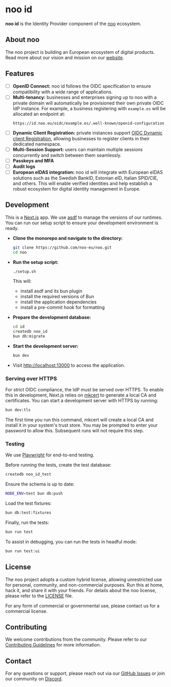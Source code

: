 # noo id

**noo id** is the Identity Provider component of the [noo](https://noo.eu) ecosystem.

## About noo

The noo project is building an European ecosystem of digital products. Read more about our vision and mission on our [website](https://noo.eu).

## Features

- [ ] **OpenID Connect:** noo id follows the OIDC specification to ensure compatibility with a wide range of applications.
- [ ] **Multi-tenancy:** businesses and enterprises signing up to noo with a private domain will automatically be provisioned their own private OIDC IdP instance. For example, a business registering with `example.es` will be allocated an endpoint at:
  ```
  https://id.noo.eu/oidc/example.es/.well-known/openid-configuration
  ```
- [ ] **Dynamic Client Registration:** private instances support [OIDC Dynamic client Registration](https://openid.net/specs/openid-connect-registration-1_0.html), allowing businesses to register clients in their dedicated namespace.
- [ ] **Multi-Session Support:** users can maintain multiple sessions concurrently and switch between them seamlessly.
- [ ] **Passkeys and MFA**
- [ ] **Audit logs**
- [ ] **European eIDAS integration:** noo id will integrate with European eIDAS solutions such as the Swedish BankID, Estonian eID, Italian SPID/CIE, and others. This will enable verified identities and help establish a robust ecosystem for digital identity management in Europe.

## Development

This is a [Next.js](https://nextjs.org/) app. We use [asdf](https://asdf-vm.com/) to manage the versions of our runtimes. You can run our setup script to ensure your development environment is ready.

- **Clone the monorepo and navigate to the directory:**

  ```bash
  git clone https://github.com/noo-eu/noo.git
  cd noo
  ```

- **Run the setup script:**

  ```bash
  ./setup.sh
  ```

  This will:

  - install asdf and its bun plugin
  - install the required versions of Bun
  - install the application dependencies
  - install a pre-commit hook for formatting

- **Prepare the development database:**

  ```bash
  cd id
  createdb noo_id
  bun db:migrate
  ```

- **Start the development server:**

  ```bash
  bun dev
  ```

- Visit [http://localhost:13000](http://localhost:13000) to access the application.

### Serving over HTTPS

For strict OIDC compliance, the IdP must be served over HTTPS. To enable this in development, Next.js relies on [mkcert](https://github.com/FiloSottile/mkcert) to generate a local CA and certificates. You can start a development server with HTTPS by running:

```bash
bun dev:tls
```

The first time you run this command, mkcert will create a local CA and install it in your system's trust store. You may be prompted to enter your password to allow this. Subsequent runs will not require this step.

### Testing

We use [Playwright](https://playwright.dev/) for end-to-end testing.

Before running the tests, create the test database:

```bash
createdb noo_id_test
```

Ensure the schema is up to date:

```bash
NODE_ENV=test bun db:push
```

Load the test fixtures:

```bash
bun db:test:fixtures
```

Finally, run the tests:

```bash
bun run test
```

To assist in debugging, you can run the tests in headful mode:

```bash
bun run test:ui
```

## License

The noo project adopts a custom hybrid license, allowing unrestricted use for personal, community, and non-commercial purposes. Run this at home, hack it, and share it with your friends. For details about the noo license, please refer to the [LICENSE](../LICENSE.md) file.

For any form of commercial or governmental use, please contact us for a commercial license.

## Contributing

We welcome contributions from the community. Please refer to our [Contributing Guidelines](../CONTRIBUTING.md) for more information.

## Contact

For any questions or support, please reach out via our [GitHub Issues](https://github.com/noo-eu/noo/issues) or join our community on [Discord](https://discord.gg/hZ8NYPPVP3).
